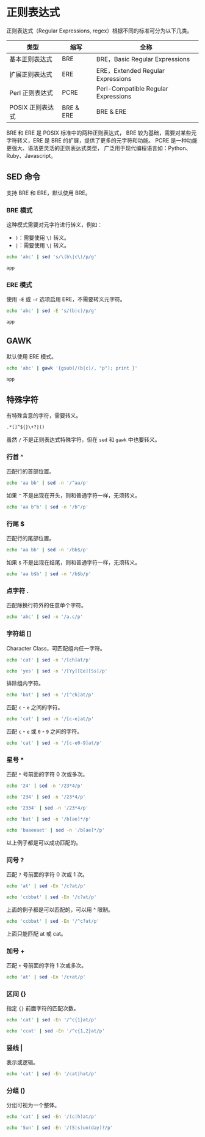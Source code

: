 # 正则表达式

正则表达式（Regular Expressions, regex）根据不同的标准可分为以下几类。

| 类型 | 缩写 | 全称 |
| --- | --- | --- |
| 基本正则表达式 | BRE | BRE，Basic Regular Expressions |
| 扩展正则表达式 | ERE | ERE，Extended Regular Expressions |
| Perl 正则表达式 | PCRE | Perl-Compatible Regular Expressions |
| POSIX 正则表达式 | BRE & ERE | BRE & ERE |

BRE 和 ERE 是 POSIX 标准中的两种正则表达式，
BRE 较为基础，需要对某些元字符转义，ERE 是 BRE 的扩展，提供了更多的元字符和功能。
PCRE 是一种功能更强大、语法更灵活的正则表达式类型，
广泛用于现代编程语言如：Python、Ruby、Javascript。

## SED 命令

支持 BRE 和 ERE，默认使用 BRE。

### BRE 模式

这种模式需要对元字符进行转义，例如：

* `)`：需要使用 `\)` 转义。
* `|`：需要使用 `\|` 转义。

```bash
echo 'abc' | sed 's/\(b\|c\)/p/g'
```

```txt
app
```

### ERE 模式

使用 `-E` 或 `-r` 选项启用 ERE，不需要转义元字符。

```bash
echo 'abc' | sed -E 's/(b|c)/p/g'
```

```txt
app
```

## GAWK

默认使用 ERE 模式。

```bash
echo 'abc' | gawk '{gsub(/(b|c)/, "p"); print }'
```

```txt
app
```

## 特殊字符

有特殊含意的字符，需要转义。

```txt
.*[]^${}\+?|()
```

虽然 `/` 不是正则表达式特殊字符，但在 `sed` 和 `gawk` 中也要转义。

### 行首 ^

匹配行的首部位置。

```bash
echo 'aa bb' | sed -n '/^aa/p'
```

如果 `^` 不是出现在开头，则和普通字符一样，无须转义。

```bash
echo 'aa b^b' | sed -n '/b^/p'
```

### 行尾 $

匹配行的尾部位置。

```bash
echo 'aa bb' | sed -n '/bb$/p'
```

如果 `$` 不是出现在结尾，则和普通字符一样，无须转义。

```bash
echo 'aa b$b' | sed -n '/b$b/p'
```

### 点字符 \.

匹配除换行符外的任意单个字符。

```bash
echo 'abc' | sed -n '/a.c/p'
```

### 字符组 []

Character Class，可匹配组内任一字符。

```bash
echo 'cat' | sed -n '/[ch]at/p'
```

```bash
echo 'yes' | sed -n '/[Yy][Ee][Ss]/p'
```

排除组内字符。

```bash
echo 'bat' | sed -n '/[^ch]at/p'
```

匹配 `c` - `e` 之间的字符。

```bash
echo 'cat' | sed -n '/[c-e]at/p'
```

匹配 `c` - `e` 或 `0` - `9` 之间的字符。

```bash
echo 'cat' | sed -n '/[c-e0-9]at/p'
```

### 星号 *

匹配 `*` 号前面的字符 0 次或多次。

```bash
echo '24' | sed -n '/23*4/p'
```

```bash
echo '234' | sed -n '/23*4/p'
```

```bash
echo '2334' | sed -n '/23*4/p'
```

```bash
echo 'bat' | sed -n '/b[ae]*/p'
```

```bash
echo 'baaeeaet' | sed -n '/b[ae]*/p'
```

以上例子都是可以成功匹配的。

### 问号 ?

匹配 `?` 号前面的字符 0 次或 1 次。

```bash
echo 'at' | sed -En '/c?at/p'
```

```bash
echo 'ccbbat' | sed -En '/c?at/p'
```

上面的例子都是可以匹配的，可以用 ^ 限制。

```bash
echo 'ccbbat' | sed -En '/^c?at/p'
```

上面只能匹配 at 或 cat。

### 加号 +

匹配 `+` 号前面的字符 1 次或多次。

```bash
echo 'at' | sed -En '/c+at/p'
```

### 区间 {}

指定 `{}` 前面字符的匹配次数。

```bash
echo 'cat' | sed -En '/^c{1}at/p'
```

```bash
echo 'ccat' | sed -En '/^c{1,2}at/p'
```

### 竖线 |

表示或逻辑。

```bash
echo 'cat' | sed -En '/cat|hat/p'
```

### 分组 ()

分组可视为一个整体。

```bash
echo 'cat' | sed -En '/(c|h)at/p'
```

```bash
echo 'Sun' | sed -En '/(S|s)un(day)?/p'
```
